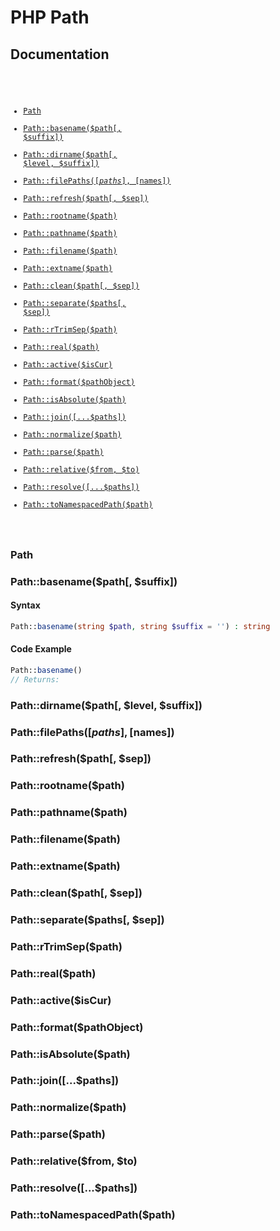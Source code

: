 # PHP Path

## Documentation

<code>

- [Path](#path)
- [Path::basename($path[, $suffix])](#pathbasenamepath-suffix)
- [Path::dirname($path[, $level, $suffix])](#pathdirnamepath-level-suffix)
- [Path::filePaths([$paths], [$names])](#pathfilepathspaths-names)
- [Path::refresh($path[, $sep])](#pathrefreshpath-sep)
- [Path::rootname($path)](#pathrootnamepath)
- [Path::pathname($path)](#pathpathnamepath)
- [Path::filename($path)](#pathfilenamepath)
- [Path::extname($path)](#pathextnamepath)
- [Path::clean($path[, $sep])](#pathcleanpath-sep)
- [Path::separate($paths[, $sep])](#pathseparatepaths-sep)
- [Path::rTrimSep($path)](#pathrtrimseppath)
- [Path::real($path)](#pathrealpath)
- [Path::active($isCur)](#pathactiveiscur)
- [Path::format($pathObject)](#pathformatpathobject)
- [Path::isAbsolute($path)](#pathisabsolutepath)
- [Path::join([...$paths])](#pathjoinpaths)
- [Path::normalize($path)](#pathnormalizepath)
- [Path::parse($path)](#pathparsepath)
- [Path::relative($from, $to)](#pathrelativefrom-to)
- [Path::resolve([...$paths])](#pathresolvepaths)
- [Path::toNamespacedPath($path)](#pathtonamespacedpathpath)

</code>

### Path

### Path::basename($path[, $suffix])

#### Syntax

```php
Path::basename(string $path, string $suffix = '') : string
```

#### Code Example
```php
Path::basename()
// Returns:
```


### Path::dirname($path[, $level, $suffix])
### Path::filePaths([$paths], [$names])
### Path::refresh($path[, $sep])
### Path::rootname($path)
### Path::pathname($path)
### Path::filename($path)
### Path::extname($path)
### Path::clean($path[, $sep])
### Path::separate($paths[, $sep])
### Path::rTrimSep($path)
### Path::real($path)
### Path::active($isCur)
### Path::format($pathObject)
### Path::isAbsolute($path)
### Path::join([...$paths])
### Path::normalize($path)
### Path::parse($path)
### Path::relative($from, $to)
### Path::resolve([...$paths])
### Path::toNamespacedPath($path)

